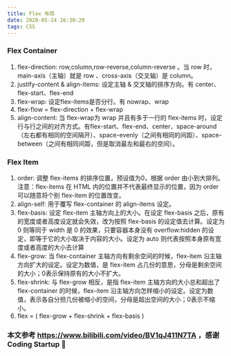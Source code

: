 ```yaml
---
title: Flex 布局
date: 2020-05-24 16:30:29
tags: CSS
---
```


<!-- 前言： -->

### Flex Container 
  1. flex-direction: row,column,row-reverse,column-reverse 。当 row 时，main-axis（主轴）就是 row 、cross-axis（交叉轴）是 column。
  2. justify-content & align-items: 设定主轴 & 交叉轴的排序方向。有 center、flex-start、flex-end
  3. flex-wrap: 设定flex-items是否分行。有 nowrap、wrap
  4. flex-flow = flex-direction + flex-wrap
  5. align-content: 当 flex-wrap为 wrap 并且有多于一行的 flex-items 时，设定行与行之间的对齐方式。有flex-start、flex-end、center、space-around（左右都有相同的空间隔开）、space-evenly（之间有相同的间距）、space-between（之间有相同间距，但是取消最左和最右的空间）。

### Flex Item
  1. order: 调整 flex-items 的排序位置，预设值为0，根据 order 由小到大排列。注意：flex-items 在 HTML 内的位置并不代表最终显示的位置，因为 order 可以随意将个别 flex-item 的位置改变。
  2. align-self: 用于覆写 flex-container 的 align-items 设定。
  3. flex-basis: 设定 flex-item 主轴方向上的大小。在设定 flex-basis 之后，原有的宽度或者高度设定就会失效，改为按照 flex-basis 的设定值去计算。设定为 0 则等同于 width 是 0 的效果，只要容器本身没有 overflow:hidden 的设定，即等于它的大小取决于内容的大小。设定为 auto 则代表按照本身原有宽度或者高度的大小去计算
  4. flex-grow: 当 flex-container 主轴方向有剩余空间的时候，flex-item 沿主轴方向扩大的设定。设定为数值，是 flex-item 占几份的意思，分母是剩余空间的大小；0表示保持原有的大小不扩大。
  5. flex-shrink: 与 flex-grow 相反，是指 flex-item 主轴方向的大小总和超出了 flex-container 的时候，flex-item 沿主轴方向怎样缩小的设定。设定为数值，表示各自分担几份被缩小的空间，分母是超出空间的大小；0表示不缩小。
  6. flex = ( flex-grow + flex-shrink + flex-basis )

### 本文参考 <https://www.bilibili.com/video/BV1qJ411N7TA> ，感谢 Coding Startup 🤗

